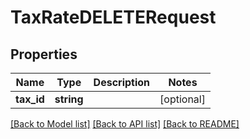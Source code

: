# TaxRateDELETERequest

## Properties
Name | Type | Description | Notes
------------ | ------------- | ------------- | -------------
**tax_id** | **string** |  | [optional] 

[[Back to Model list]](../README.md#documentation-for-models) [[Back to API list]](../README.md#documentation-for-api-endpoints) [[Back to README]](../README.md)


